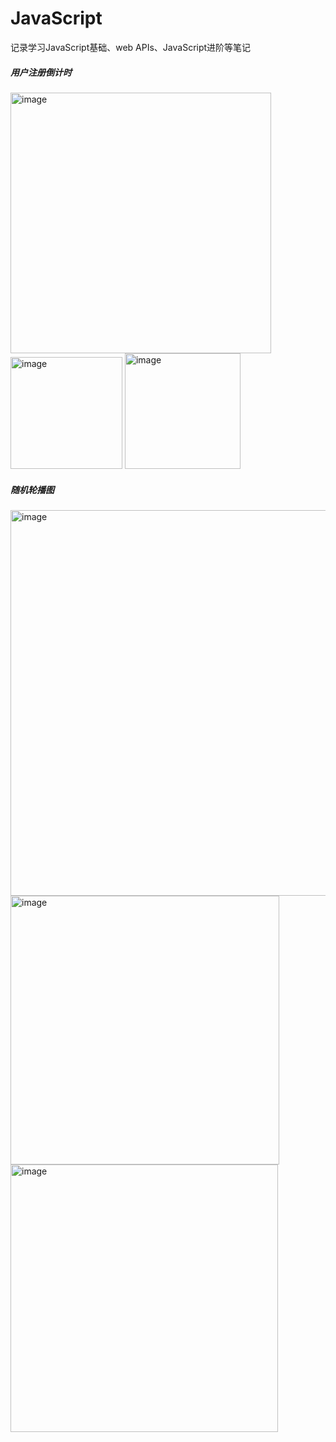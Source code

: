 # JavaScript
记录学习JavaScript基础、web APIs、JavaScript进阶等笔记

<h5>用户注册倒计时</h5>
<img width="417" alt="image" src="https://user-images.githubusercontent.com/67896996/228866862-997bce56-f511-4e1f-97f4-f0cf3baf8899.png">
<img width="179" alt="image" src="https://user-images.githubusercontent.com/67896996/228866941-0db9aa19-da05-4d86-90ac-b6a64f93edef.png">
<img width="185" alt="image" src="https://user-images.githubusercontent.com/67896996/228866979-78d50d21-75a2-41a0-b9cd-db1497fefa9b.png">

<h5>随机轮播图</h5>
<img width="617" alt="image" src="https://user-images.githubusercontent.com/67896996/228867250-af28f9ea-86b2-4463-a182-4743d15ab999.png">
<img width="430" alt="image" src="https://user-images.githubusercontent.com/67896996/228867358-17afd7c3-2d6d-4d12-81b3-aad6545b6f40.png">
<img width="428" alt="image" src="https://user-images.githubusercontent.com/67896996/228867423-dd1dcb84-53d2-469f-8c59-3b9a4ce299d3.png">
